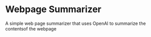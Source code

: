 # Webpage Summarizer

A simple web page summarizer that uses OpenAI to summarize the contentsof the webpage